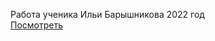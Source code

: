 Работа ученика Ильи Барышникова 2022 год<br>
<a href="https://itcube-vn.github.io/cuda/">Посмотреть</a>
